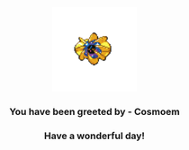 <p align="center">
    <img src="https://raw.githubusercontent.com/PokeAPI/sprites/master/sprites/pokemon/790.png" width="150" height="150">
</p>
<h3 align="center">You have been greeted by - <b>Cosmoem</b></h3>
<h3 align="center">Have a wonderful day!</h3>
